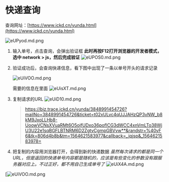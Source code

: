 # 快递查询

查询网址：[https://www.ickd.cn/yunda.html](https://www.ickd.cn/yunda.html)

![eUPyod.md.png](https://s2.ax1x.com/2019/08/01/eUPyod.png)

1. 输入单号，点击查询，会弹出验证框
	**此时再按F12打开浏览器的开发者模式，选中 network > js，然后完成验证**
	![eUPOS0.md.png](https://s2.ax1x.com/2019/08/01/eUPOS0.png)
	
2. 验证成功后，会查询快递信息，看下图中出现了一条以单号开头的请求记录

	![eUiVOO.md.png](https://s2.ax1x.com/2019/08/01/eUiVOO.png)

	需要的信息在里面
	![eUisXT.md.png](https://s2.ax1x.com/2019/08/01/eUisXT.png)

4. 复制请求的URL
	![eUiD10.md.png](https://s2.ax1x.com/2019/08/01/eUiD10.png)
	
	> https://biz.trace.ickd.cn/yunda/3848991454726?mailNo=3848991454726&ticket=t02xULvc4qUJJAHzQP3vNW_b8kM9JxoLLHb8-UoowVCNsXVuaRMt6O5ojfUDxo36poflCG3dWCC4xnVmLTo38WjU3U22e1sqBGFLBTNRM6D2ZgtvCgmpGBVvw**&randstr=%40vF6&tk=806d4b8b&tm=1564621583977&callback=_jqjsp&_1564621583978=

5. 把复制的内容用浏览器打开，会得到新的快递数据
	*虽然每次请求的都是同一个URL，但是返回的快递单号内容都是随机的，应该是有些变化的参数没有跟服务器对应上。不过正好，都不用自己生成单号了*
	![eUiX4A.md.png](https://s2.ax1x.com/2019/08/01/eUiX4A.png)

[![eUiVOO.md.png](https://s2.ax1x.com/2019/08/01/eUiVOO.md.png)
<!--stackedit_data:
eyJoaXN0b3J5IjpbMjExODY3ODVdfQ==
-->